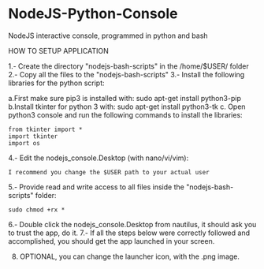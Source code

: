 # NodeJS-Python-Console
NodeJS interactive console, programmed in python and bash

HOW TO SETUP APPLICATION

1.- Create the directory "nodejs-bash-scripts" in the /home/$USER/ folder
2.- Copy all the files to the "nodejs-bash-scripts"
3.- Install the following libraries for the python script:

  a.First make sure pip3 is installed with: sudo apt-get install python3-pip
  b.Install tkinter for python 3 with: sudo apt-get install python3-tk
  c. Open python3 console and run the following commands to install the libraries:

    from tkinter import *
    import tkinter
    import os
    
4.- Edit the nodejs_console.Desktop (with nano/vi/vim):

    I recommend you change the $USER path to your actual user
    
5.- Provide read and write access to all files inside the "nodejs-bash-scripts" folder:

    sudo chmod +rx *
    
6.- Double click the nodejs_console.Desktop from nautilus, it should ask you to trust the app, do it.
7.- If all the steps below were correctly followed and accomplished, you should get the app launched
    in your screen.
    
8. OPTIONAL, you can change the launcher icon, with the .png image.

    
